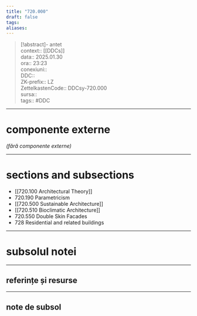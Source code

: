 ```yaml
---
title: "720.000"
draft: false
tags: 
aliases: 
---
```

> [!abstract]- antet  
> context::  [[DDCs]]  
> data:: 2025.01.30  
> ora:: 23:23  
> conexiuni::  
> DDC::  
> ZK-prefix::  LZ  
> ZettelkastenCode::  DDCsy-720.000  
> sursa::  
> tags::  #DDC 


---
# componente externe
*(fără componente externe)*

---

# sections and subsections
- [[720.100 Architectural Theory]]
- 720.190 Parametricism
- [[720.500 Sustainable Architecture]]
- [[720.510 Bioclimatic Architecture]]
- 720.550 Double Skin Facades
- 728 Residential and related buildings


---
# subsolul notei
---
## referințe și resurse


---
## note de subsol  